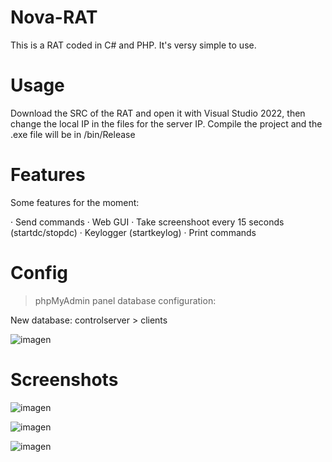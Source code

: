 # Nova-RAT
This is a RAT coded in C# and PHP. It's versy simple to use.

# Usage

Download the SRC of the RAT and open it with Visual Studio 2022, then change the local IP in the files for the server IP. Compile the project and the .exe file will be in /bin/Release

# Features
Some features for the moment:

· Send commands
· Web GUI
· Take screenshoot every 15 seconds (startdc/stopdc)
· Keylogger (startkeylog)
· Print commands

# Config

> phpMyAdmin panel database configuration: 

New database: controlserver > clients

![imagen](https://user-images.githubusercontent.com/84512017/161340691-4ec71258-cebe-4148-b46e-6dd909d58f9d.png)

# Screenshots

![imagen](https://user-images.githubusercontent.com/84512017/161340546-3833cc9e-7a84-45a6-846b-24ca6f255161.png)

![imagen](https://user-images.githubusercontent.com/84512017/161340565-720d6cd0-91ee-475c-8c8e-e3ae145d9f49.png)

![imagen](https://user-images.githubusercontent.com/84512017/161340928-43e82a8c-d7b7-4fc7-8e41-5dbb3d5081dc.png)
